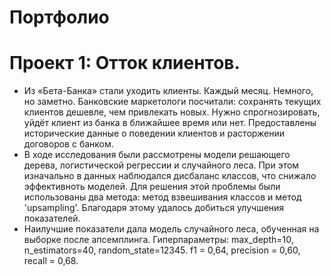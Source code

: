 # Портфолио

# Проект 1: Отток клиентов.
* Из «Бета-Банка» стали уходить клиенты. Каждый месяц. Немного, но заметно. Банковские маркетологи посчитали: сохранять текущих клиентов дешевле, чем привлекать новых.  Нужно спрогнозировать, уйдёт клиент из банка в ближайшее время или нет. Предоставлены исторические данные о поведении клиентов и расторжении договоров с банком.  
* В ходе исследования были рассмотрены модели решающего дерева, логистической регрессии и случайного леса. При этом изначально в данных наблюдался дисбаланс классов, что снижало эффективноть моделей. Для решения этой проблемы были использованы два метода: метод взвешивания классов и метод 'upsampling'. Благодаря этому удалось добиться улучшения показателей.    
* Наилучшие показатели дала модель случайного леса, обученная на выборке после апсемплинга. Гиперпараметры: max_depth=10, n_estimators=40, random_state=12345. f1 = 0,64, precision = 0,60, recall = 0,68.
